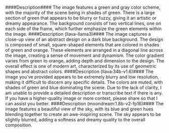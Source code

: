 ####Description####
The image features a green and gray color scheme, with the majority of the scene being in shades of green. There is a large section of green that appears to be blurry or fuzzy, giving it an artistic or dreamy appearance. The background consists of two vertical lines, one on each side of the frame, which further emphasize the green elements within the image.
####Description (llava-llama3)####
The image captures a close-up view of an abstract design on a dark blue background. The design is composed of small, square-shaped elements that are colored in shades of green and orange. These elements are arranged in a diagonal line across the image, creating a sense of movement and dynamism. The color gradient varies from green to orange, adding depth and dimension to the design. The overall effect is one of modern art, characterized by its use of geometric shapes and abstract colors.
####Description (llava:34b-v1.6)####
The image you've provided appears to be extremely blurry and low resolution, making it difficult to discern any specific details. The colors are muted, with shades of green and blue dominating the scene. Due to the lack of clarity, I am unable to provide a detailed description or transcribe text if there is any. If you have a higher-quality image or more context, please share so that I can assist you better.
####Description (moondream:1.8b-v2-fp16)####
The image features a beautiful view of the sky, with its blue and green hues blending together to create an awe-inspiring scene. The sky appears to be slightly blurred, adding a softness and dreamy quality to the overall composition.
